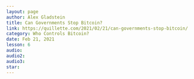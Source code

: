 ```yaml
---
layout: page
author: Alex Gladstein
title: Can Governments Stop Bitcoin?
link: https://quillette.com/2021/02/21/can-governments-stop-bitcoin/
category: Who Controls Bitcoin?
date: Feb 21, 2021
lesson: 6
audio: 
audio2: 
audio3: 
star: 
---
```

